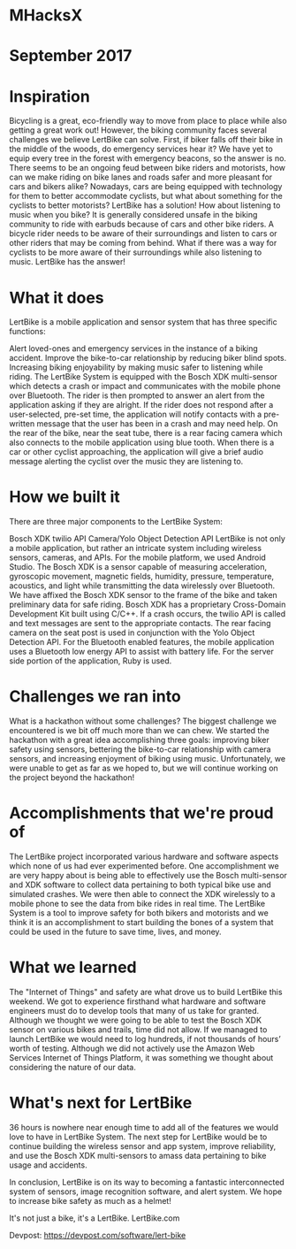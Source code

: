 # MHacksX
# September 2017

# Inspiration
Bicycling is a great, eco-friendly way to move from place to place while also getting a great work out! However, the biking community faces several challenges we believe LertBike can solve. First, if biker falls off their bike in the middle of the woods, do emergency services hear it? We have yet to equip every tree in the forest with emergency beacons, so the answer is no. There seems to be an ongoing feud between bike riders and motorists, how can we make riding on bike lanes and roads safer and more pleasant for cars and bikers alike? Nowadays, cars are being equipped with technology for them to better accommodate cyclists, but what about something for the cyclists to better motorists? LertBike has a solution! How about listening to music when you bike? It is generally considered unsafe in the biking community to ride with earbuds because of cars and other bike riders. A bicycle rider needs to be aware of their surroundings and listen to cars or other riders that may be coming from behind. What if there was a way for cyclists to be more aware of their surroundings while also listening to music. LertBike has the answer!

# What it does
LertBike is a mobile application and sensor system that has three specific functions:

Alert loved-ones and emergency services in the instance of a biking accident.
Improve the bike-to-car relationship by reducing biker blind spots.
Increasing biking enjoyability by making music safer to listening while riding.
The LertBike System is equipped with the Bosch XDK multi-sensor which detects a crash or impact and communicates with the mobile phone over Bluetooth. The rider is then prompted to answer an alert from the application asking if they are alright. If the rider does not respond after a user-selected, pre-set time, the application will notify contacts with a pre-written message that the user has been in a crash and may need help. On the rear of the bike, near the seat tube, there is a rear facing camera which also connects to the mobile application using blue tooth. When there is a car or other cyclist approaching, the application will give a brief audio message alerting the cyclist over the music they are listening to.

# How we built it
There are three major components to the LertBike System:

Bosch XDK
twilio API
Camera/Yolo Object Detection API
LertBike is not only a mobile application, but rather an intricate system including wireless sensors, cameras, and APIs. For the mobile platform, we used Android Studio. The Bosch XDK is a sensor capable of measuring acceleration, gyroscopic movement, magnetic fields, humidity, pressure, temperature, acoustics, and light while transmitting the data wirelessly over Bluetooth. We have affixed the Bosch XDK sensor to the frame of the bike and taken preliminary data for safe riding. Bosch XDK has a proprietary Cross-Domain Development Kit built using C/C++. If a crash occurs, the twilio API is called and text messages are sent to the appropriate contacts. The rear facing camera on the seat post is used in conjunction with the Yolo Object Detection API. For the Bluetooth enabled features, the mobile application uses a Bluetooth low energy API to assist with battery life. For the server side portion of the application, Ruby is used.

# Challenges we ran into
What is a hackathon without some challenges? The biggest challenge we encountered is we bit off much more than we can chew. We started the hackathon with a great idea accomplishing three goals: improving biker safety using sensors, bettering the bike-to-car relationship with camera sensors, and increasing enjoyment of biking using music. Unfortunately, we were unable to get as far as we hoped to, but we will continue working on the project beyond the hackathon!

# Accomplishments that we're proud of
The LertBike project incorporated various hardware and software aspects which none of us had ever experimented before. One accomplishment we are very happy about is being able to effectively use the Bosch multi-sensor and XDK software to collect data pertaining to both typical bike use and simulated crashes. We were then able to connect the XDK wirelessly to a mobile phone to see the data from bike rides in real time. The LertBike System is a tool to improve safety for both bikers and motorists and we think it is an accomplishment to start building the bones of a system that could be used in the future to save time, lives, and money.

# What we learned
The "Internet of Things" and safety are what drove us to build LertBike this weekend. We got to experience firsthand what hardware and software engineers must do to develop tools that many of us take for granted. Although we thought we were going to be able to test the Bosch XDK sensor on various bikes and trails, time did not allow. If we managed to launch LertBike we would need to log hundreds, if not thousands of hours’ worth of testing. Although we did not actively use the Amazon Web Services Internet of Things Platform, it was something we thought about considering the nature of our data.

# What's next for LertBike
36 hours is nowhere near enough time to add all of the features we would love to have in LertBike System. The next step for LertBike would be to continue building the wireless sensor and app system, improve reliability, and use the Bosch XDK multi-sensors to amass data pertaining to bike usage and accidents.

In conclusion, LertBike is on its way to becoming a fantastic interconnected system of sensors, image recognition software, and alert system. We hope to increase bike safety as much as a helmet!

It's not just a bike, it's a LertBike. LertBike.com

Devpost: https://devpost.com/software/lert-bike
